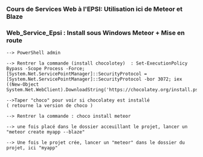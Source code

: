 ### Cours de Services Web à l'EPSI: Utilisation ici de Meteor et Blaze

### Web_Service_Epsi : Install sous Windows Meteor + Mise en route

```
--> PowerShell admin

--> Rentrer la commande (install chocolotey)  : Set-ExecutionPolicy Bypass -Scope Process -Force; [System.Net.ServicePointManager]::SecurityProtocol = [System.Net.ServicePointManager]::SecurityProtocol -bor 3072; iex ((New-Object System.Net.WebClient).DownloadString('https://chocolatey.org/install.ps1'))

-->Taper "choco" pour voir si chocolatey est installé 
( retourne la version de choco ) 

--> Rentrer la commande : choco install meteor

--> une fois placé dans le dossier acceuillant le projet, lancer un "meteor create myapp --blaze"

--> Une fois le projet crée, lancer un "meteor" dans le dossier du projet, ici "myapp"
```
